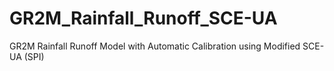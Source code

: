 # GR2M_Rainfall_Runoff_SCE-UA
GR2M Rainfall Runoff Model with Automatic Calibration using Modified SCE-UA (SPI)
